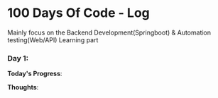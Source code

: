 # 100 Days Of Code - Log
Mainly focus on the Backend Development(Springboot) & Automation testing(Web/API) Learning part

### Day 1:
**Today's Progress**: 

**Thoughts**: 

